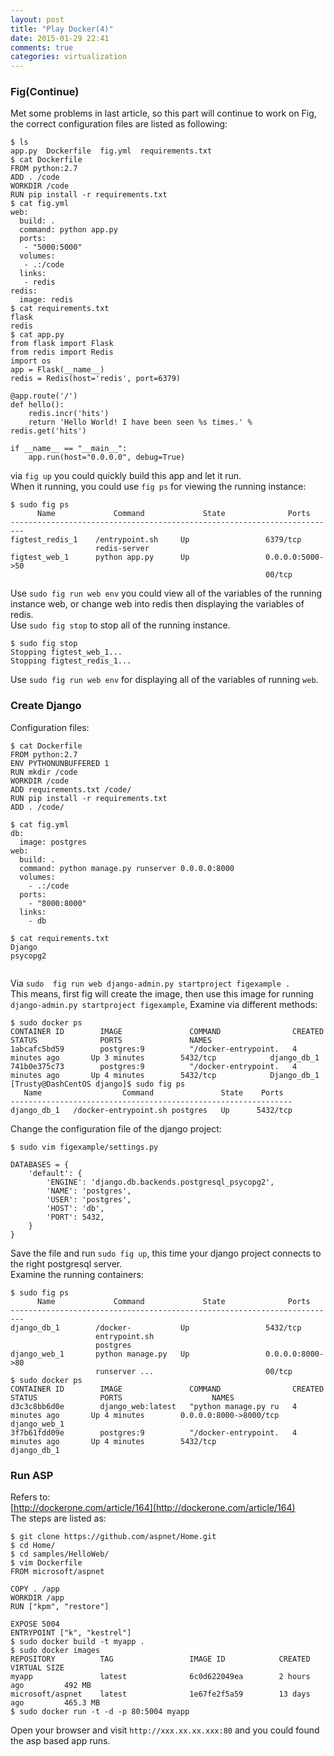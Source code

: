 ```yaml
---
layout: post
title: "Play Docker(4)"
date: 2015-01-29 22:41
comments: true
categories: virtualization
---
```

### Fig(Continue)
Met some problems in last article, so this part will continue to work on Fig, the correct configuration files are listed as following:    

```
$ ls
app.py  Dockerfile  fig.yml  requirements.txt
$ cat Dockerfile 
FROM python:2.7
ADD . /code
WORKDIR /code
RUN pip install -r requirements.txt
$ cat fig.yml 
web:
  build: .
  command: python app.py
  ports:
   - "5000:5000"
  volumes:
   - .:/code
  links:
   - redis
redis:
  image: redis
$ cat requirements.txt 
flask
redis
$ cat app.py 
from flask import Flask
from redis import Redis
import os
app = Flask(__name__)
redis = Redis(host='redis', port=6379)

@app.route('/')
def hello():
    redis.incr('hits')
    return 'Hello World! I have been seen %s times.' % redis.get('hits')

if __name__ == "__main__":
    app.run(host="0.0.0.0", debug=True)

```
via `fig up` you could quickly build this app and let it run.    
When it running, you could use ` fig ps ` for viewing the running instance:    

```
$ sudo fig ps
      Name             Command             State              Ports       
-------------------------------------------------------------------------
figtest_redis_1    /entrypoint.sh     Up                 6379/tcp         
                   redis-server                                           
figtest_web_1      python app.py      Up                 0.0.0.0:5000->50 
                                                         00/tcp    

```
Use `sudo fig run web env` you could view all of the variables of the running instance web, or change web into redis then displaying the variables of redis.    
Use `sudo fig stop` to stop all of the running instance.     

```
$ sudo fig stop
Stopping figtest_web_1...
Stopping figtest_redis_1...

```
Use `sudo fig run web env` for displaying all of the variables of running `web`.    
### Create Django
Configuration files:    

```
$ cat Dockerfile 
FROM python:2.7
ENV PYTHONUNBUFFERED 1
RUN mkdir /code
WORKDIR /code
ADD requirements.txt /code/
RUN pip install -r requirements.txt
ADD . /code/

$ cat fig.yml 
db:
  image: postgres
web:
  build: .
  command: python manage.py runserver 0.0.0.0:8000
  volumes:
    - .:/code
  ports:
    - "8000:8000"
  links:
    - db

$ cat requirements.txt 
Django
psycopg2


```
Via `sudo  fig run web django-admin.py startproject figexample .`    
This means, first fig will create the image, then use this image for running `django-admin.py startproject figexample`, 
Examine via different methods:    

```
$ sudo docker ps
CONTAINER ID        IMAGE               COMMAND                CREATED             STATUS              PORTS               NAMES
1abcafc5bd59        postgres:9          "/docker-entrypoint.   4 minutes ago       Up 3 minutes        5432/tcp            django_db_1         
741b0e375c73        postgres:9          "/docker-entrypoint.   4 minutes ago       Up 4 minutes        5432/tcp            Django_db_1         
[Trusty@DashCentOS django]$ sudo fig ps
   Name                  Command               State    Ports   
---------------------------------------------------------------
django_db_1   /docker-entrypoint.sh postgres   Up      5432/tcp 

```
Change the configuration file of the django project:    

```
$ sudo vim figexample/settings.py

DATABASES = {
    'default': {
        'ENGINE': 'django.db.backends.postgresql_psycopg2',
        'NAME': 'postgres',
        'USER': 'postgres',
        'HOST': 'db',
        'PORT': 5432,
    }
}

```
Save the file and run `sudo fig up`, this time your django project connects to the right postgresql server.    
Examine the running containers:    

```
$ sudo fig ps
      Name             Command             State              Ports       
-------------------------------------------------------------------------
django_db_1        /docker-           Up                 5432/tcp         
                   entrypoint.sh                                          
                   postgres                                               
django_web_1       python manage.py   Up                 0.0.0.0:8000->80 
                   runserver ...                         00/tcp           
$ sudo docker ps
CONTAINER ID        IMAGE               COMMAND                CREATED             STATUS              PORTS                    NAMES
d3c3c8bb6d0e        django_web:latest   "python manage.py ru   4 minutes ago       Up 4 minutes        0.0.0.0:8000->8000/tcp   django_web_1        
3f7b61fdd09e        postgres:9          "/docker-entrypoint.   4 minutes ago       Up 4 minutes        5432/tcp                 django_db_1        

```
### Run ASP 
Refers to:    
[http://dockerone.com/article/164](http://dockerone.com/article/164)    
The steps are listed as:    

```
$ git clone https://github.com/aspnet/Home.git
$ cd Home/
$ cd samples/HelloWeb/
$ vim Dockerfile
FROM microsoft/aspnet

COPY . /app
WORKDIR /app
RUN ["kpm", "restore"]

EXPOSE 5004
ENTRYPOINT ["k", "kestrel"]
$ sudo docker build -t myapp .
$ sudo docker images
REPOSITORY          TAG                 IMAGE ID            CREATED             VIRTUAL SIZE
myapp               latest              6c0d622049ea        2 hours ago         492 MB
microsoft/aspnet    latest              1e67fe2f5a59        13 days ago         465.3 MB
$ sudo docker run -t -d -p 80:5004 myapp

```
Open your browser and visit `http://xxx.xx.xx.xxx:80` and you could found the asp based app runs.     
